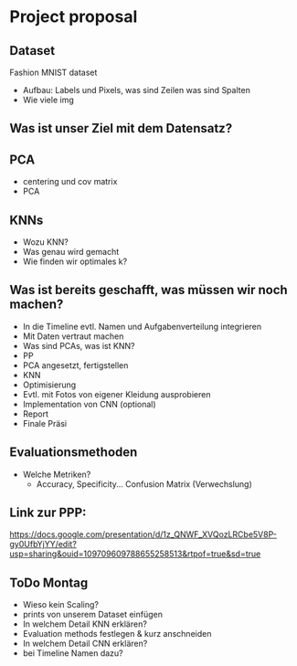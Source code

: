# Project proposal 
## Dataset
Fashion MNIST dataset
- Aufbau: Labels und Pixels, was sind Zeilen was sind Spalten
- Wie viele img

## Was ist unser Ziel mit dem Datensatz? 

## PCA
- centering und cov matrix
- PCA

## KNNs
- Wozu KNN?
- Was genau wird gemacht
- Wie finden wir optimales k?

## Was ist bereits geschafft, was müssen wir noch machen?
- In die Timeline evtl. Namen und Aufgabenverteilung integrieren
- Mit Daten vertraut machen
- Was sind PCAs, was ist KNN? 
- PP
- PCA angesetzt, fertigstellen
- KNN
- Optimisierung 
- Evtl. mit Fotos von eigener Kleidung ausprobieren
- Implementation von CNN (optional)
- Report
- Finale Präsi

## Evaluationsmethoden
- Welche Metriken? 
    - Accuracy, Specificity... Confusion Matrix (Verwechslung)

## Link zur PPP:

https://docs.google.com/presentation/d/1z_QNWF_XVQozLRCbe5V8P-gy0UfbYjYY/edit?usp=sharing&ouid=109709609788655258513&rtpof=true&sd=true

## ToDo Montag
- Wieso kein Scaling? 
- prints von unserem Dataset einfügen
- In welchem Detail KNN erklären?
- Evaluation methods festlegen & kurz anschneiden
- In welchem Detail CNN erklären?
- bei Timeline Namen dazu? 